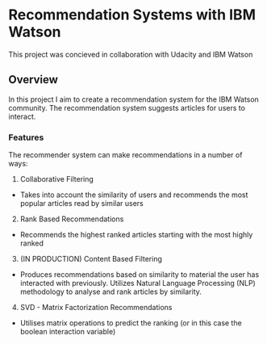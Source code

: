 # Recommendation Systems with IBM Watson
This project was concieved in collaboration with Udacity and IBM Watson

## Overview
In this project I aim to create a recommendation system for the IBM Watson community. The recommendation system
suggests articles for users to interact. 

### Features
The recommender system can make recommendations in a number of ways:
1. Collaborative Filtering
- Takes into account the similarity of users and recommends the most popular articles read by similar users
2. Rank Based Recommendations
- Recommends the highest ranked articles starting with the most highly ranked 
3. (IN PRODUCTION) Content Based Filtering
- Produces recommendations based on similarity to material the user has interacted with previously. Utilizes Natural Language Processing (NLP) methodology to analyse and rank articles by similarity.
4. SVD - Matrix Factorization Recommendations
- Utilises matrix operations to predict the ranking (or in this case the boolean interaction variable)  
